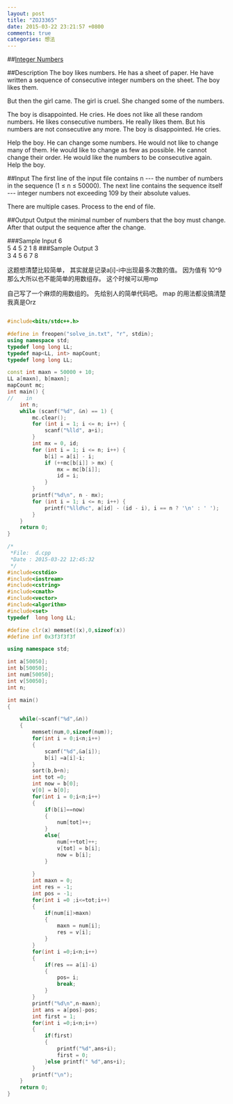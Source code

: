 ```yaml
---
layout: post
title: "ZOJ3365"
date: 2015-03-22 23:21:57 +0800
comments: true
categories: 想法
---
```


##[Integer Numbers](http://acm.hust.edu.cn/vjudge/problem/visitOriginUrl.action?id=13580)
<!--more-->
##Description
The boy likes numbers. He has a sheet of paper. He have written a sequence of consecutive integer numbers on the sheet. The boy likes them.

But then the girl came. The girl is cruel. She changed some of the numbers.

The boy is disappointed. He cries. He does not like all these random numbers. He likes consecutive numbers. He really likes them. But his numbers are not consecutive any more. The boy is disappointed. He cries.

Help the boy. He can change some numbers. He would not like to change many of them. He would like to change as few as possible. He cannot change their order. He would like the numbers to be consecutive again. Help the boy.

##Input
The first line of the input file contains n --- the number of numbers in the sequence (1 ≤ n ≤ 50000). The next line contains the sequence itself --- integer numbers not exceeding 109 by their absolute values.

There are multiple cases. Process to the end of file.

##Output
Output the minimal number of numbers that the boy must change. After that output the sequence after the change.

###Sample Input
6  
5 4 5 2 1 8
###Sample Output
3  
3 4 5 6 7 8



这题想清楚比较简单， 其实就是记录a[i]-i中出现最多次数的值。
因为值有 10^9 那么大所以也不能简单的用数组存。 这个时候可以用mp

自己写了一个麻烦的用数组的。 
先给别人的简单代码吧。
map 的用法都没搞清楚我真是Orz

```cpp

#include<bits/stdc++.h>

#define in freopen("solve_in.txt", "r", stdin);
using namespace std;
typedef long long LL;
typedef map<LL, int> mapCount;
typedef long long LL;

const int maxn = 50000 + 10;
LL a[maxn], b[maxn];
mapCount mc;
int main() {
//    in
    int n;
    while (scanf("%d", &n) == 1) {
        mc.clear();
        for (int i = 1; i <= n; i++) {
            scanf("%lld", a+i);
        }
        int mx = 0, id;
        for (int i = 1; i <= n; i++) {
            b[i] = a[i] - i;
            if (++mc[b[i]] > mx) {
                mx = mc[b[i]];
                id = i;
            }
        }
        printf("%d\n", n - mx);
        for (int i = 1; i <= n; i++) {
            printf("%lld%c", a[id] - (id - i), i == n ? '\n' : ' ');
        }
    }
    return 0;
}
```

```cpp  
/*
 *File:  d.cpp
 *Date : 2015-03-22 12:45:32
 */
#include<cstdio>
#include<iostream>
#include<cstring>
#include<cmath>
#include<vector>
#include<algorithm>
#include<set>
typedef  long long LL;

#define clr(x) memset((x),0,sizeof(x))
#define inf 0x3f3f3f3f

using namespace std;

int a[50050];
int b[50050];
int num[50050];
int v[50050];
int n;

int main()
{

    while(~scanf("%d",&n))
    {
        memset(num,0,sizeof(num));
        for(int i = 0;i<n;i++)
        {
            scanf("%d",&a[i]);
            b[i] =a[i]-i;
        }
        sort(b,b+n);
        int tot =0;
        int now = b[0];
        v[0] = b[0];
        for(int i = 0;i<n;i++)
        {
            if(b[i]==now)
            {
                num[tot]++;
            }
            else{
                num[++tot]++;
                v[tot] = b[i];
                now = b[i];
            }
            
        }
        int maxn = 0;
        int res = -1;
        int pos = -1;
        for(int i =0 ;i<=tot;i++)
        {
            if(num[i]>maxn)
            {
                maxn = num[i];
                res = v[i];
            }
        }
        for(int i =0;i<n;i++)
        {
            if(res == a[i]-i)
            {
                pos= i;
                break;
            }
        }
        printf("%d\n",n-maxn);
        int ans = a[pos]-pos;
        int first = 1;
        for(int i =0;i<n;i++)
        {
            if(first)
            {
                printf("%d",ans+i);
                first = 0;
            }else printf(" %d",ans+i);
        }
        printf("\n");
    }
    return 0;
}


```